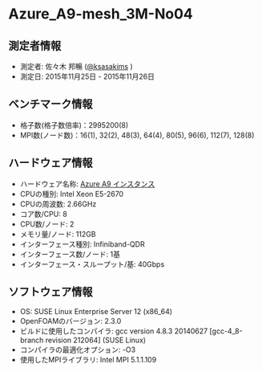 # Azure_A9-mesh_3M-No04

## 測定者情報

* 測定者: 佐々木 邦暢 ([@ksasakims](https://twitter.com/ksasakims) )
* 測定日: 2015年11月25日 - 2015年11月26日

## ベンチマーク情報

* 格子数(格子数倍率)：2995200(8)
* MPI数(ノード数)：16(1), 32(2), 48(3), 64(4), 80(5), 96(6), 112(7), 128(8)

## ハードウェア情報

* ハードウェア名称: [Azure A9 インスタンス](https://azure.microsoft.com/ja-jp/documentation/articles/virtual-machines-a8-a9-a10-a11-specs/)
* CPUの種別: Intel Xeon E5-2670
* CPUの周波数: 2.66GHz
* コア数/CPU: 8
* CPU数/ノード: 2
* メモリ量/ノード: 112GB
* インターフェース種別: Infiniband-QDR
* インターフェース数/ノード: 1基 
* インターフェース・スループット/基: 40Gbps

## ソフトウェア情報

* OS: SUSE Linux Enterprise Server 12 (x86_64)
* OpenFOAMのバージョン: 2.3.0
* ビルドに使用したコンパイラ: gcc version 4.8.3 20140627 [gcc-4_8-branch revision 212064] (SUSE Linux)
* コンパイラの最適化オプション: -O3
* 使用したMPIライブラリ: Intel MPI 5.1.1.109

